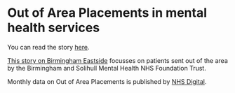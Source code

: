 # Out of Area Placements in mental health services

You can read the story [here](https://vfillis.github.io/out-of-area-placements/).

[This story on Birmingham Eastside](https://birminghameastside.com/mental-health-patients-forced-to-travel-hundreds-of-kilometres-for-treatment-despite-government-pledge/) focusses on patients sent out of the area by the Birmingham and Solihull Mental Health NHS Foundation Trust. 

Monthly data on Out of Area Placements is published by [NHS Digital](https://digital.nhs.uk/data-and-information/publications/statistical/out-of-area-placements-in-mental-health-services). 
